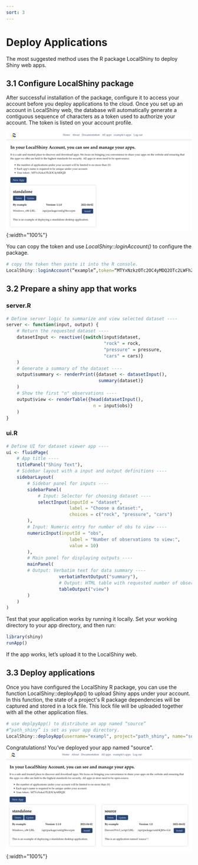 ```yaml
---
sort: 3
---
```


# Deploy Applications

The most suggested method uses the R package LocalShiny to deploy Shiny web apps.

## 3.1 Configure LocalShiny package

After successful installation of the package, configure it to access your account before you deploy applications to the cloud. Once you set up an account in LocalShiny web, the database will automatically generate a contiguous sequence of characters as a token used to authorize your account. The token is listed on your account profile. 

![04_deploy](./images/04_deploy.png){:width="100%"}

You can copy the token and use _LocalShiny::loginAccount()_ to configure the package.

```r
# copy the token then paste it into the R console. 
LocalShiny::loginAccount(“example”,token=“MTYxNzkzOTc2OC4yMDQ2OTc2LWFhZDk2MjkwMWZkNTBkNDY2YjE4YmI1MjAxZDVjZDkzYjc1OGI0NjktZXhhbXBsZQ==”)
```

## 3.2 Prepare a shiny app that works

### server.R

```r
# Define server logic to summarize and view selected dataset ----
server <- function(input, output) {
    # Return the requested dataset ----
    datasetInput <- reactive({switch(input$dataset,
                                     "rock" = rock, 
                                     "pressure" = pressure, 
                                     "cars" = cars)}
    )
    # Generate a summary of the dataset ----
    output$summary <- renderPrint({dataset <- datasetInput(),
                                   summary(dataset)}
    )
    # Show the first "n" observations ----
    output$view <- renderTable({head(datasetInput(), 
                                 n = input$obs)}
    )
}
```

### ui.R

```r
# Define UI for dataset viewer app ----
ui <- fluidPage(
    # App title ----
    titlePanel("Shiny Text"),
    # Sidebar layout with a input and output definitions ----
    sidebarLayout(
        # Sidebar panel for inputs ----
        sidebarPanel(
            # Input: Selector for choosing dataset ----
            selectInput(inputId = "dataset",
                        label = "Choose a dataset:",
                        choices = c("rock", "pressure", "cars")
        ),
        # Input: Numeric entry for number of obs to view ----
        numericInput(inputId = "obs",
                        label = "Number of observations to view:",
                        value = 10)
        ),
        # Main panel for displaying outputs ----
        mainPanel(
        # Output: Verbatim text for data summary ----
                    verbatimTextOutput("summary"),
                    # Output: HTML table with requested number of observations ----
                    tableOutput("view")
        )
    )
)
```

Test that your application works by running it locally. Set your working directory to your app directory, and then run:

```r
library(shiny)
runApp()
```

If the app works, let’s upload it to the LocalShiny web.

## 3.3 Deploy applications

Once you have configured the LocalShiny R package, you can use the function LocalShiny::deployApp() to upload Shiny apps under your account. In this function, the state of a project's R package dependencies will be captured and stored in a lock file. This lock file will be uploaded together with all the other application files. 

```r
# use deplpyApp() to distribute an app named “source”
#“path_shiny” is set as your app directory.
LocalShiny::deployApp(username="exampl", project="path_shiny", name="source")
```

Congratulations! You’ve deployed your app named "source".
![04_deploy](./images/04_deploy2.png){:width="100%"}